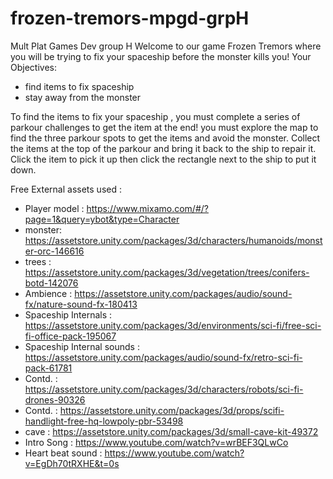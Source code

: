 # frozen-tremors-mpgd-grpH
 Mult Plat Games Dev group H
Welcome to our game Frozen Tremors where you will be trying to fix your spaceship before the monster kills you!
Your Objectives:
 - find items to fix spaceship 
 - stay away from the monster 


To find the items to fix your spaceship , you must complete a series of parkour challenges to get the item at the end!
you must explore the map to find the three parkour spots to get the items and avoid the monster.
Collect the items at the top of the parkour and bring it back to the ship to repair it.
Click the item to pick it up then click the rectangle next to the ship to put it down.

Free External assets used :
- Player model : https://www.mixamo.com/#/?page=1&query=ybot&type=Character
- monster: https://assetstore.unity.com/packages/3d/characters/humanoids/monster-orc-146616
- trees : https://assetstore.unity.com/packages/3d/vegetation/trees/conifers-botd-142076
- Ambience : https://assetstore.unity.com/packages/audio/sound-fx/nature-sound-fx-180413
- Spaceship Internals : https://assetstore.unity.com/packages/3d/environments/sci-fi/free-sci-fi-office-pack-195067
- Spaceship Internal sounds : https://assetstore.unity.com/packages/audio/sound-fx/retro-sci-fi-pack-61781
- Contd. : https://assetstore.unity.com/packages/3d/characters/robots/sci-fi-drones-90326
- Contd. : https://assetstore.unity.com/packages/3d/props/scifi-handlight-free-hq-lowpoly-pbr-53498
- cave : https://assetstore.unity.com/packages/3d/small-cave-kit-49372
- Intro Song : https://www.youtube.com/watch?v=wrBEF3QLwCo
- Heart beat sound : https://www.youtube.com/watch?v=EgDh70tRXHE&t=0s
